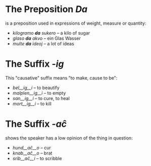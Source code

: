 # The Preposition *Da*

is a preposition used in expressions of weight, measure or quantity:

- *kilogramo __da__ sukero* – a kilo of sugar
- *glaso __da__ akvo* – ein Glas Wasser
- *multe __da__ ideoj* – a lot of ideas 

# The Suffix *-ig*

This "causative" suffix means "to make, cause to be":

- *bel__ig__i* – to beautify
- *malplen__ig__i* – to empty
- *san__ig__i* – to cure, to heal
- *mort__ig__i* – to kill 

# The Suffix *-aĉ*

shows the speaker has a low opinion of the thing in question:

- *hund__aĉ__o* – cur
- *knab__aĉ__o* – brat
- *srib__aĉ__i* – to scribble
 
